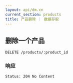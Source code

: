 ```yaml
---
layout: api/dm.cn
current_section: products
title: 产品删除 ｜ 数据存取
---
```


## 删除一个产品

    DELETE /products/:product_id

### 响应

    Status: 204 No Content
